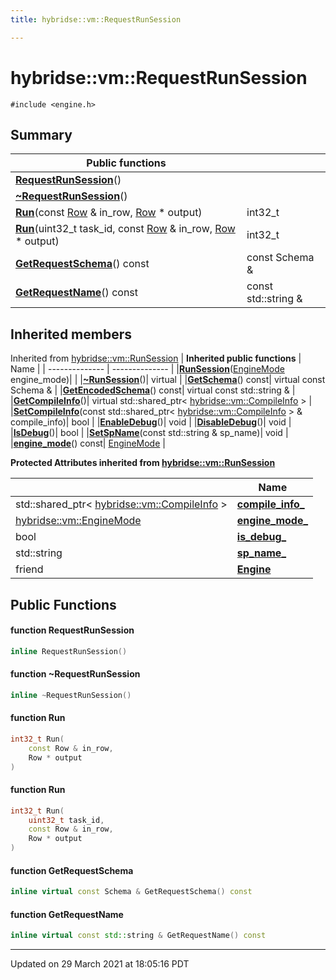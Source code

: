 ```yaml
---
title: hybridse::vm::RequestRunSession

---
```

# hybridse::vm::RequestRunSession



`#include <engine.h>`

## Summary


|  Public functions|            |
| -------------- | -------------- |
|**[RequestRunSession](/hybridse/usage/api/c++/Classes/classhybridse_1_1vm_1_1_request_run_session.md#function-requestrunsession)**()|  |
|**[~RequestRunSession](/hybridse/usage/api/c++/Classes/classhybridse_1_1vm_1_1_request_run_session.md#function-~requestrunsession)**()|  |
|**[Run](/hybridse/usage/api/c++/Classes/classhybridse_1_1vm_1_1_request_run_session.md#function-run)**(const [Row](/hybridse/usage/api/c++/Classes/classhybridse_1_1codec_1_1_row.md) & in_row, [Row](/hybridse/usage/api/c++/Classes/classhybridse_1_1codec_1_1_row.md) * output)| int32_t  |
|**[Run](/hybridse/usage/api/c++/Classes/classhybridse_1_1vm_1_1_request_run_session.md#function-run)**(uint32_t task_id, const [Row](/hybridse/usage/api/c++/Classes/classhybridse_1_1codec_1_1_row.md) & in_row, [Row](/hybridse/usage/api/c++/Classes/classhybridse_1_1codec_1_1_row.md) * output)| int32_t  |
|**[GetRequestSchema](/hybridse/usage/api/c++/Classes/classhybridse_1_1vm_1_1_request_run_session.md#function-getrequestschema)**() const| const Schema &  |
|**[GetRequestName](/hybridse/usage/api/c++/Classes/classhybridse_1_1vm_1_1_request_run_session.md#function-getrequestname)**() const| const std::string &  |

## Inherited members
Inherited from [hybridse::vm::RunSession](/hybridse/usage/api/c++/Classes/classhybridse_1_1vm_1_1_run_session.md)
| **Inherited public functions** | Name           |
| -------------- | -------------- |
|**[RunSession](/hybridse/usage/api/c++/Classes/classhybridse_1_1vm_1_1_run_session.md#function-runsession)**([EngineMode](/hybridse/usage/api/c++/Namespaces/namespacehybridse_1_1vm.md#enum-enginemode) engine_mode)|  |
|**[~RunSession](/hybridse/usage/api/c++/Classes/classhybridse_1_1vm_1_1_run_session.md#function-~runsession)**()| virtual  |
|**[GetSchema](/hybridse/usage/api/c++/Classes/classhybridse_1_1vm_1_1_run_session.md#function-getschema)**() const| virtual const Schema &  |
|**[GetEncodedSchema](/hybridse/usage/api/c++/Classes/classhybridse_1_1vm_1_1_run_session.md#function-getencodedschema)**() const| virtual const std::string &  |
|**[GetCompileInfo](/hybridse/usage/api/c++/Classes/classhybridse_1_1vm_1_1_run_session.md#function-getcompileinfo)**()| virtual std::shared_ptr< [hybridse::vm::CompileInfo](/hybridse/usage/api/c++/Classes/classhybridse_1_1vm_1_1_compile_info.md) >  |
|**[SetCompileInfo](/hybridse/usage/api/c++/Classes/classhybridse_1_1vm_1_1_run_session.md#function-setcompileinfo)**(const std::shared_ptr< [hybridse::vm::CompileInfo](/hybridse/usage/api/c++/Classes/classhybridse_1_1vm_1_1_compile_info.md) > & compile_info)| bool  |
|**[EnableDebug](/hybridse/usage/api/c++/Classes/classhybridse_1_1vm_1_1_run_session.md#function-enabledebug)**()| void  |
|**[DisableDebug](/hybridse/usage/api/c++/Classes/classhybridse_1_1vm_1_1_run_session.md#function-disabledebug)**()| void  |
|**[IsDebug](/hybridse/usage/api/c++/Classes/classhybridse_1_1vm_1_1_run_session.md#function-isdebug)**()| bool  |
|**[SetSpName](/hybridse/usage/api/c++/Classes/classhybridse_1_1vm_1_1_run_session.md#function-setspname)**(const std::string & sp_name)| void  |
|**[engine_mode](/hybridse/usage/api/c++/Classes/classhybridse_1_1vm_1_1_run_session.md#function-engine_mode)**() const| [EngineMode](/hybridse/usage/api/c++/Namespaces/namespacehybridse_1_1vm.md#enum-enginemode)  |

**Protected Attributes inherited from [hybridse::vm::RunSession](/hybridse/usage/api/c++/Classes/classhybridse_1_1vm_1_1_run_session.md)**

|                | Name           |
| -------------- | -------------- |
| std::shared_ptr< [hybridse::vm::CompileInfo](/hybridse/usage/api/c++/Classes/classhybridse_1_1vm_1_1_compile_info.md) > | **[compile_info_](/hybridse/usage/api/c++/Classes/classhybridse_1_1vm_1_1_run_session.md#variable-compile_info_)**  |
| [hybridse::vm::EngineMode](/hybridse/usage/api/c++/Namespaces/namespacehybridse_1_1vm.md#enum-enginemode) | **[engine_mode_](/hybridse/usage/api/c++/Classes/classhybridse_1_1vm_1_1_run_session.md#variable-engine_mode_)**  |
| bool | **[is_debug_](/hybridse/usage/api/c++/Classes/classhybridse_1_1vm_1_1_run_session.md#variable-is_debug_)**  |
| std::string | **[sp_name_](/hybridse/usage/api/c++/Classes/classhybridse_1_1vm_1_1_run_session.md#variable-sp_name_)**  |
| friend | **[Engine](/hybridse/usage/api/c++/Classes/classhybridse_1_1vm_1_1_run_session.md#variable-engine)**  |


## Public Functions

#### function RequestRunSession

```cpp
inline RequestRunSession()
```


#### function ~RequestRunSession

```cpp
inline ~RequestRunSession()
```


#### function Run

```cpp
int32_t Run(
    const Row & in_row,
    Row * output
)
```


#### function Run

```cpp
int32_t Run(
    uint32_t task_id,
    const Row & in_row,
    Row * output
)
```


#### function GetRequestSchema

```cpp
inline virtual const Schema & GetRequestSchema() const
```


#### function GetRequestName

```cpp
inline virtual const std::string & GetRequestName() const
```


-------------------------------

Updated on 29 March 2021 at 18:05:16 PDT